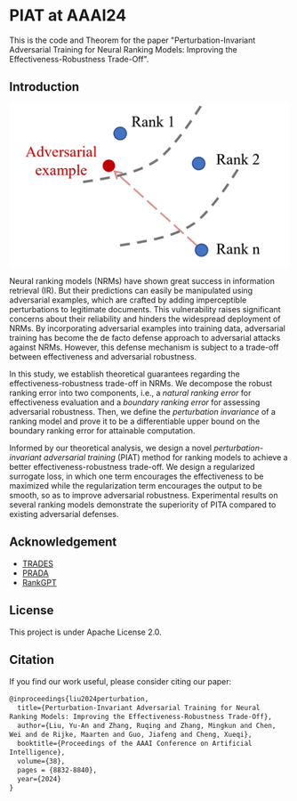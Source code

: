 # PIAT at AAAI24
This is the code and Theorem for the paper "Perturbation-Invariant Adversarial Training for Neural Ranking Models: Improving the Effectiveness-Robustness Trade-Off".

## Introduction

![Overview](./figures/overview.png)

Neural ranking models (NRMs) have shown great success in information retrieval (IR). But their predictions can easily be manipulated using adversarial examples, which are crafted by adding imperceptible perturbations to legitimate documents. This vulnerability raises significant concerns about their reliability and hinders the widespread deployment of NRMs. By incorporating adversarial examples into training data, adversarial training has become the de facto defense approach to adversarial attacks against NRMs. However, this defense mechanism is subject to a trade-off between effectiveness and adversarial robustness. 

In this study, we establish theoretical guarantees regarding the effectiveness-robustness trade-off in NRMs. We decompose the robust ranking error into two components, i.e., a *natural ranking error* for effectiveness evaluation and a *boundary ranking error* for assessing adversarial robustness. Then, we define the *perturbation invariance* of a ranking model and prove it to be a differentiable upper bound on the boundary ranking error for attainable computation. 

Informed by our theoretical analysis, we design a novel *perturbation-invariant adversarial training* (PIAT) method for ranking models to achieve a better effectiveness-robustness trade-off. We design a regularized surrogate loss, in which one term encourages the effectiveness to be maximized while the regularization term encourages the output to be smooth, so as to improve adversarial robustness. Experimental results on several ranking models demonstrate the superiority of PITA compared to existing adversarial defenses. 

## Acknowledgement

- [TRADES](https://github.com/yaodongyu/TRADES)
- [PRADA](https://github.com/wuchen95/PRADA)
- [RankGPT](https://github.com/sunnweiwei/RankGPT)

## License

This project is under Apache License 2.0.

## Citation

If you find our work useful, please consider citing our paper:
```
@inproceedings{liu2024perturbation,
  title={Perturbation-Invariant Adversarial Training for Neural Ranking Models: Improving the Effectiveness-Robustness Trade-Off},
  author={Liu, Yu-An and Zhang, Ruqing and Zhang, Mingkun and Chen, Wei and de Rijke, Maarten and Guo, Jiafeng and Cheng, Xueqi},
  booktitle={Proceedings of the AAAI Conference on Artificial Intelligence},
  volume={38},
  pages = {8832-8840},
  year={2024}
}
```

